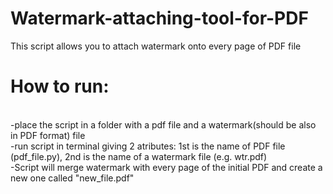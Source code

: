 # Watermark-attaching-tool-for-PDF
This script allows you to attach watermark onto every page of PDF file

<h1>How to run:</h1><br>
-place the script in a folder with a pdf file and a watermark(should be also in PDF format) file<br>
-run script in terminal giving 2 atributes: 1st is the name of PDF file (pdf_file.py), 2nd is the name of a watermark file (e.g. wtr.pdf)<br>
-Script will merge watermark with every page of the initial PDF and create a new one called "new_file.pdf"
